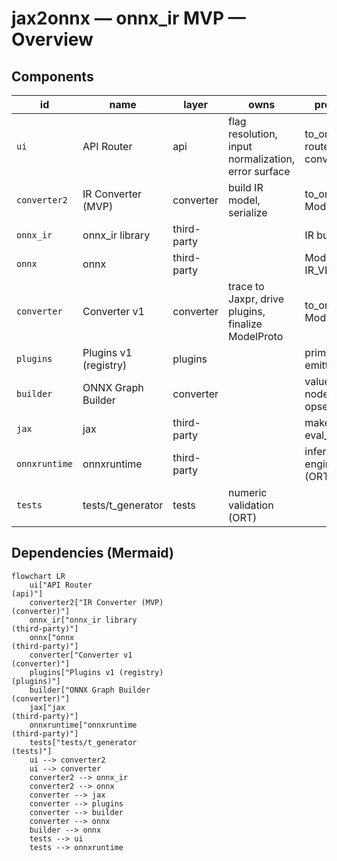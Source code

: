 # jax2onnx — onnx_ir MVP — Overview

## Components
| id | name | layer | owns | provides | depends_on |
|---|---|---|---|---|---|
| `ui` | API Router | api | flag resolution, input normalization, error surface | to_onnx: route to converter1/2 | converter2, converter |
| `converter2` | IR Converter (MVP) | converter | build IR model, serialize | to_onnx: ModelProto | onnx_ir, onnx |
| `onnx_ir` | onnx_ir library | third-party |  | IR builder |  |
| `onnx` | onnx | third-party |  | ModelProto, IR_VERSION |  |
| `converter` | Converter v1 | converter | trace to Jaxpr, drive plugins, finalize ModelProto | to_onnx: ModelProto | jax, plugins, builder, onnx |
| `plugins` | Plugins v1 (registry) | plugins |  | primitive -> emitter |  |
| `builder` | ONNX Graph Builder | converter |  | value_info, nodes, opset, model | onnx |
| `jax` | jax | third-party |  | make_jaxpr, eval_shape |  |
| `onnxruntime` | onnxruntime | third-party |  | inference engine (ORT) |  |
| `tests` | tests/t_generator | tests | numeric validation (ORT) |  | ui, onnxruntime |

## Dependencies (Mermaid)

```mermaid
flowchart LR
    ui["API Router
(api)"]
    converter2["IR Converter (MVP)
(converter)"]
    onnx_ir["onnx_ir library
(third-party)"]
    onnx["onnx
(third-party)"]
    converter["Converter v1
(converter)"]
    plugins["Plugins v1 (registry)
(plugins)"]
    builder["ONNX Graph Builder
(converter)"]
    jax["jax
(third-party)"]
    onnxruntime["onnxruntime
(third-party)"]
    tests["tests/t_generator
(tests)"]
    ui --> converter2
    ui --> converter
    converter2 --> onnx_ir
    converter2 --> onnx
    converter --> jax
    converter --> plugins
    converter --> builder
    converter --> onnx
    builder --> onnx
    tests --> ui
    tests --> onnxruntime
```
